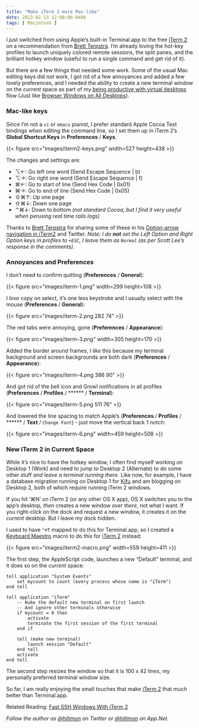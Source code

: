 ```yaml
---
title: "Make iTerm 2 more Mac-like"
date: 2013-02-13 12:08:00-0400
tags: [ Macintosh ]
---
```


I just switched from using Apple’s built-in Terminal.app to the free [iTerm 2](http://www.iterm2.com/#/section/home) on a recommendation from [Brett Terpstra](http://brettterpstra.com). I’m already loving the hot-key profiles to launch uniquely colored remote sessions, the split panes, and the brilliant hotkey window (useful to run a single command and get rid of it).

But there are a few things that needed some work. Some of the usual Mac editing keys did not work, I got rid of a few annoyances and added a few lovely preferences, and I needed the ability to create a new terminal window on the *current* space as part of my [being productive with virtual desktops](https://hiltmon.com/blog/2013/01/17/being-productive-with-virtual-desktops/) flow (Just like [Browser Windows on All Desktops](https://hiltmon.com/blog/2013/01/19/browser-windows-on-all-desktops/)).

### Mac-like keys

Since I’m not a `vi` or `emacs` pianist, I prefer standard Apple Cocoa Text bindings when editing the command line, so I set them up in iTerm 2’s **Global Shortcut Keys** in **Preferences** / **Keys**.

{{< figure src="images/iterm2-keys.png" width=527 height=438 >}}

The changes and settings are:

* ⌥←: Go left one word (Send Escape Sequence | b)
* ⌥→: Go right one word (Send Escape Sequence | f)
* ⌘←: Go to start of line (Send Hex Code | 0x01)
* ⌘→: Go to end of line (Send Hex Code | 0x05)
* ⇧⌘↑: Up one page
* ⇧⌘↓: Down one page
* ⌃⌘↓: Down to bottom *(not standard Cocoa, but I find it very useful when perusing real time rails logs)*

Thanks to [Brett Terpstra](http://brettterpstra.com) for sharing some of these in his [Option-arrow navigation in iTerm2](http://brettterpstra.com/2011/08/12/option-arrow-navigation-in-iterm2/) and Twitter. *Note: I do **not** set the Left Option and Right Option keys in profiles to `+ESC`, I leave them as `Normal` (as per Scott Lee’s response in the comments).*

### Annoyances and Preferences

I don’t need to confirm quitting (**Preferences** / **General**):

{{< figure src="images/iterm-1.png" width=299 height=108 >}}

I *love* copy on select, it’s one less keystroke and I usually select with the mouse (**Preferences** / **General**):

{{< figure src="images/iterm-2.png 282 74" >}}

The red tabs were annoying, gone (**Preferences** / **Appearance**):

{{< figure src="images/iterm-3.png" width=305 height=170 >}}

Added the border around frames, I *like* this because my terminal background and screen backgrounds are both dark (**Preferences** / **Appearance**):

{{< figure src="images/iterm-4.png 386 90" >}}

And got rid of the bell icon and Growl notifications in all profiles (**Preferences** / **Profiles** / ****** / **Terminal**):

{{< figure src="images/iterm-5.png 511 76" >}}

And lowered the line spacing to match Apple’s (**Preferences** / **Profiles** / ****** / **Text** / `Change Font`) - just move the vertical back 1 notch:

{{< figure src="images/iterm-6.png" width=459 height=508 >}}

### New iTerm 2 in Current Space

While it’s nice to have the hotkey window, I often find myself working on Desktop 1 (Work) and need to jump to Desktop 2 (Alternate) to do some other stuff *and leave a terminal running there*. Like now, for example, I have a database migration running on Desktop 1 for [Kifu](http://www,kifuapp.com) and am blogging on Desktop 2, both of which require running iTerm 2 windows.

If you hit ‘⌘N’ on iTerm 2 (or any other OS X app), OS X switches you to the app’s desktop, *then* creates a new window *over there*, not what I want. If you right-click on the dock and request a new window, it creates it on the *current* desktop. But I leave my dock hidden.

I used to have `⌃⌘T` mapped to do this for Terminal.app, so I created a [Keyboard Maestro](http://www.keyboardmaestro.com/main/) macro to do this for [iTerm 2](http://www.iterm2.com/#/section/home) instead:

{{< figure src="images/iterm2-macro.png" width=559 height=411 >}}

The first step, the AppleScript code, launches a new “Default” terminal, and it does so on the *current* space:

``` applescript
tell application "System Events"
    set mycount to count (every process whose name is "iTerm")
end tell

tell application "iTerm"
    -- Nuke the default new terminal on first launch
    -- And ignore other terminals otherwise
    if mycount = 0 then
        activate
        terminate the first session of the first terminal
    end if
    
    tell (make new terminal)
        launch session "Default"
    end tell
    activate
end tell
```

The second step resizes the window so that it is 100 x 42 lines, my personally preferred terminal window size.

So far, I am really enjoying the small touches that make [iTerm 2](http://www.iterm2.com/#/section/home) that much better than Terminal.app.

Related Reading: [Fast SSH Windows With iTerm 2](https://hiltmon.com/blog/2013/07/18/fast-ssh-windows-with-iterm-2/)

*Follow the author as [@hiltmon](https://twitter.com/hiltmon) on Twitter or [@hiltmon](http://alpha.app.net/hiltmon) on App.Net.*
